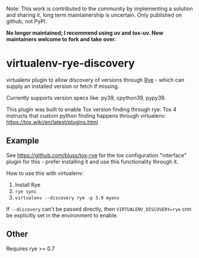 Note: This work is contributed to the community by implementing a solution and
sharing it, long term maintainership is uncertain. Only published on github, not PyPI.

**No longer maintained; I recommend using uv and tox-uv. New maintainers
welcome to fork and take over.**

# virtualenv-rye-discovery

virtualenv plugin to allow discovery of versions through [Rye][rye] - which can
supply an installed version or fetch if missing.

Currently supports version specs like: py39, cpython39, pypy39.

[rye]: https://rye-up.com

This plugin was built to enable Tox version finding through rye.
Tox 4 instructs that custom python finding happens through virtualenv:
https://tox.wiki/en/latest/plugins.html

## Example

See https://github.com/bluss/tox-rye for the tox configuration "interface"
plugin for this - prefer installing it and use this functionality through it.

How to use this with virtualenv:

1. Install Rye
2. `rye sync`
3. `virtualenv --discovery rye -p 3.9 myenv`

If `--discovery` can't be passed directly, then `VIRTUALENV_DISCOVERY=rye`
cnn be explicitly set in the environment to enable.


## Other

Requires rye >= 0.7
